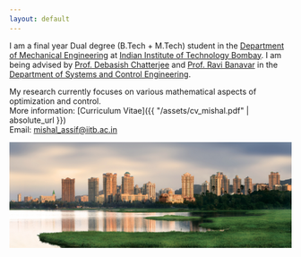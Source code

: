 ```yaml
---
layout: default
---
```


<!--<p><img src="assets/mishal.jpg" alt="abc" style="float: right;margin-right: 7px;margin-top: 7px;height: 200px;border: 5" /></p>-->

I am a final year Dual degree (B.Tech + M.Tech) student in the [Department of Mechanical Engineering](http:\\www.me.iitb.ac.in) at [Indian Institute of Technology Bombay](http://www.iitb.ac.in). I am being advised by [Prof. Debasish Chatterjee](http://www.sc.iitb.ac.in/~chatterjee) and [Prof. Ravi Banavar](http://www.sc.iitb.ac.in/~banavar) in the [Department of Systems and Control Engineering](http://www.sc.iitb.ac.in). 


My research currently focuses on various mathematical aspects of optimization and control. <br>
More information: [Curriculum Vitae]({{ "/assets/cv_mishal.pdf" | absolute_url }}) <br>
Email: [mishal\_assif@iitb.ac.in](mailto:mishal\_assif@iitb.ac.in) <br>

<!--Find my CV [here]({{ "/assets/cv_mishal.pdf" | absolute_url }}).-->

<!-- ![IIT Lakeside]({{ "/assets/iit_lakeside.jpg" | absolute_url}})-->

<img src="assets/iit_lakeside.jpg" alt="iit_lakeside.jpg" class="inline"> <br>

<!-- ## Publications

> [_Google scholar profile_](https://scholar.google.co.in/citations?user=cXF5JaMAAAAJ&hl=en)

> [ ORCID profile ](https://orcid.org/0000-0003-2998-2637)

> [ arXiv author's page ](https://arxiv.org/a/0000-0003-2998-2637)

### Journal Publications (including preprints):

* **Scenario approach for minmax optimization with emphasis on the nonconvex case: positive results and caveats.** <br>
Mishal Assif P K, Debasish Chatterjee, Ravi Banavar <br> *Submitted to IEEE Transactions on Automatic Control.* <br>  \[ [ arXiv preprint ](https://arxiv.org/abs/1906.01476) \] <br>

* **Measure of quality of finite-dimensional linear systems: A frame-theoretic view.** <br>
Mishal Assif P K, Mohammed Rayyan Sheriff, Debasish Chatterjee <br> *Submitted to Automatica.* <br>  \[ [ arXiv preprint ](https://arxiv.org/abs/1902.04548) \] <br>

* **A simple proof of the discrete time geometric Pontryagin maximum principle on smooth manifolds**. <br>
Mishal Assif P K , Debasish Chatterjee, Ravi Banavar <br> *Provisionally accepted in Automatica.* <br>  \[ [ arXiv preprint ](https://arxiv.org/abs/1807.00698) \] <br>

### Conference Publications (including preprints):

* **Variational collision avoidance problems on Riemannian manifolds**. <br>
Mishal Assif, Ravi Banavar, Anthony Bloch, Margarida Camarinha, Leonardo Colombo <br> *Proceedings of the IEEE Conference on Decision and Control, Florida, USA, 2018.* <br> \[ [ arXiv preprint ](https://arxiv.org/abs/1804.00122) \] <br>

<br>

## Teaching Assistantships
### At IIT Bombay:
* Spring 2018 - (SC 624) Differential Geometric Methods in Control
* Autumn 2018 - (ME 311) Microprocessors and Automatic Control
* Spring 2019 - (ME 310) Microprocessors and Automatic Control Lab
<br>
-->
<!--
## Miscellaneous
<hr />

* [ME 6106 Computational Structural Dynamics - Course project.]({{"/assets/misc/csd.pdf" | absolute_url}})
Report I prepared as part of a course project. Contains a review of the contents of  The objective of the report is to show that the Newmark
family of time integration algorithms, used widely in the computational structural dynamics community, is
variational in nature. Contains a very compressed and slightly modified exposition of the contents of [MaWe2001](http://lagrange.mechse.illinois.edu/pubs/MaWe2001/) and [KaMaOrWe2000](http://lagrange.mechse.illinois.edu/pubs/KaMaOrWe2000/).

<hr />
-->

